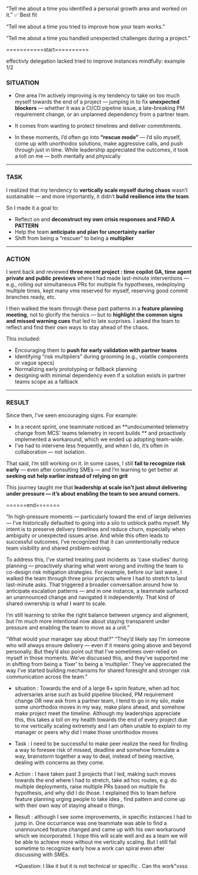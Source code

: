 
“Tell me about a time you identified a personal growth area and worked on it.” ✅ Best fit

“Tell me about a time you tried to improve how your team works.”

“Tell me about a time you handled unexpected challenges during a project.”


===========start==========

effectivly delegation lacked
tried to improve instances mindfully: example 1/2


### **SITUATION**
- One area I’m actively improving is my tendency to take on too much myself towards the end of a project — jumping in to fix  **unexpected blockers**  — whether it was a CI/CD pipeline issue, a late-breaking PM requirement change, or an unplanned dependency from a partner team. 
- It comes from wanting to protect timelines and deliver commitments.

- In these moments, I’d often go into **“rescue mode”** — I’d silo myself, come up with unorthodox solutions, make aggressive calls, and push through just in time. While leadership appreciated the outcomes, it took a toll on me — both mentally and physically 

---

### **TASK**

I realized that my tendency to **vertically scale myself during chaos** wasn’t sustainable — and more importantly, it didn’t **build resilience into the team**.

So I made it a goal to:

* Reflect on and **deconstruct my own crisis responses and FIND A PATTERN**
* Help the team **anticipate and plan for uncertainty earlier**
* Shift from being a “rescuer” to being a **multiplier**

---

### **ACTION**

I went back and reviewed **three recent project : time copilot GA, time agent private and public previews** where I had made last-minute interventions — e.g., rolling out simultaneous PRs for multiple fix hypotheses, redeploying multiple times, kept many vms reserved for myself, reserving good commit branches ready, etc.

I then walked the team through these past patterns in a **feature planning meeting**, not to glorify the heroics — but to **highlight the common signs and missed warning cues** that led to late surprises. I asked the team to reflect and find their own ways to stay ahead of the chaos.

This included:

* Encouraging them to **push for early validation with partner teams**
* Identifying “risk multipliers” during grooming (e.g., volatile components or vague specs)
* Normalizing early prototyping or fallback planning
* designing with minimal dependency even if a solution exists in partner teams scope as a fallback

---

### **RESULT**

Since then, I’ve seen encouraging signs. For example:

* In a recent sprint, one teammate noticed an **undocumented telemetry change from MCS' teams telemetry in recent builds ** and proactively implemented a workaround, which we ended up adopting team-wide.
* I’ve had to intervene less frequently, and when I do, it’s often in collaboration — not isolation.

That said, I’m still working on it. In some cases, I still **fail to recognize risk early** — even after consulting SMEs — and I’m learning to get better at **seeking out help earlier instead of relying on grit**

This journey taught me that **leadership at scale isn’t just about delivering under pressure — it’s about enabling the team to see around corners.**


======end=======


“In high-pressure moments — particularly toward the end of large deliveries — I’ve historically defaulted to going into a silo to unblock paths myself. My intent is to preserve delivery timelines and reduce churn, especially when ambiguity or unexpected issues arise. And while this often leads to successful outcomes, I’ve recognized that it can unintentionally reduce team visibility and shared problem-solving.

To address this, I’ve started treating past incidents as ‘case studies’ during planning — proactively sharing what went wrong and inviting the team to co-design risk mitigation strategies. For example, before our last wave, I walked the team through three prior projects where I had to stretch to land last-minute asks. That triggered a broader conversation around how to anticipate escalation patterns — and in one instance, a teammate surfaced an unannounced change and navigated it independently. That kind of shared ownership is what I want to scale.

I’m still learning to strike the right balance between urgency and alignment, but I’m much more intentional now about staying transparent under pressure and enabling the team to move as a unit.”


“What would your manager say about that?”
“They’d likely say I’m someone who will always ensure delivery — even if it means going above and beyond personally. But they’d also point out that I’ve sometimes over-relied on myself in those moments. We’ve discussed this, and they’ve supported me in shifting from being a ‘fixer’ to being a ‘multiplier.’ They’ve appreciated the way I’ve started building mechanisms for shared foresight and stronger risk communication across the team.”




- situation :
    Towards the end of a large 6+ sprin feature, when ad hoc adversaries arise such as build pipeline blocked, PM requirement change OR new ask from a partner team, I tend to go in my silo, make some unorthodox moves in my way, make plans ahead, and somehow make project meet the timeline. Although my leaderships appreciate this, this takes a toll on my health towards the end of every project due to me vertically scaling extremely and I am often unable to explain to my manager or peers why did I make those unorthodox moves
- Task :
    I need to be successful to make peer realize the need for finding a way to foresee risk of missed, deadline  and somehow formulate a way, brainstorm together a way to deal, instead of being reactive, dealing with concerns as they come.
- Action :
    I have taken past 3 projects that I led, making such moves towards the end where I had to stretch, take ad hoc routes, e.g. do multiple deployments, raise multiple PRs based on multiple fix hypothesis, and why did I do those. I explained this to team before feature planning urging people to take idea , find pattern and come up with their own way of staying ahead o things.
- Result : 
    although I see some improvements, in  specific instances I had to jump in. One occurrance was one teammate was able to find a unannounced feature changed and came up with his own workaround which we incorporated. I hope this will scale well and as a team we will be able to achieve more without me vertically scaling. But I still fail sometime to recognize early how a work can spiral even after discussing with SMEs.

    *Question: I like it but it is not technical or specific . Can ths work"xsss